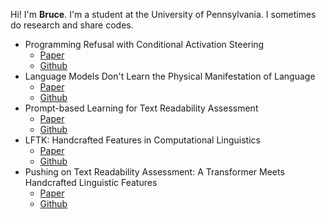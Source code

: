 Hi! I'm **Bruce**. I'm a student at the University of Pennsylvania. I sometimes do research and share codes.

- Programming Refusal with Conditional Activation Steering
  - [Paper](https://arxiv.org/abs/2409.05907)
  - [Github](https://github.com/IBM/activation-steering)
- Language Models Don't Learn the Physical Manifestation of Language
  - [Paper](https://arxiv.org/abs/2402.11349)
  - [Github](https://github.com/brucewlee/h-test)
- Prompt-based Learning for Text Readability Assessment
  - [Paper](https://arxiv.org/abs/2302.13139)
  - [Github](https://github.com/brucewlee/prompt-learning-readability)
- LFTK: Handcrafted Features in Computational Linguistics
  - [Paper](https://arxiv.org/abs/2305.15878)
  - [Github](https://github.com/brucewlee/lftk)
- Pushing on Text Readability Assessment: A Transformer Meets Handcrafted Linguistic Features
  - [Paper](https://arxiv.org/abs/2109.12258)
  - [Github](https://github.com/brucewlee/lingfeat)
